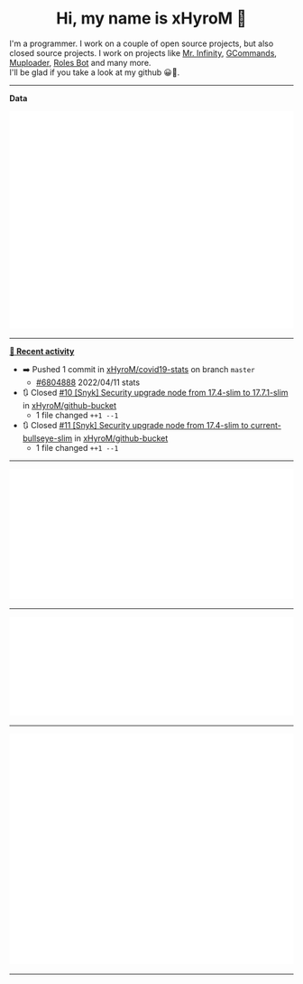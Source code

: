 <p align="center">
    <!-- <img src="https://avatars.githubusercontent.com/u/56601352" width="192" alt="hyro's pfp" /> -->
    <h1 align="center">Hi, my name is xHyroM 👋</h1>
</p>

I'm a programmer. I work on a couple of open source projects, but also closed source projects. I work on projects like [Mr. Infinity](https://discord.com/oauth2/authorize?client_id=720321585625694239&scope=bot%20applications.commands&permissions=8&redirect_uri=https://blobs.gq/imanager&prompt=consent&response_type=code), [GCommands](https://github.com/Garlic-Team/GCommands), [Muploader](https://github.com/xHyroM/Muploder), [Roles Bot](https://github.com/xHyroM/roles-bot) and many more.  
I'll be glad if you take a look at my github 😀👀.

___
**Data**

<img src="https://github.com/xHyroM/xHyroM/blob/master/.cache/base.svg">

___

**[📰 Recent activity](https://github.com/xHyroM)**
* ➡️ Pushed 1 commit in [xHyroM/covid19-stats](https://github.com/xHyroM/covid19-stats) on branch `master`
  * [#6804888](https://github.com/xHyroM/covid19-stats/commit/6804888) 2022/04/11 stats
* 🔃 Closed [#10 [Snyk] Security upgrade node from 17.4-slim to 17.7.1-slim](https://github.com/xHyroM/github-bucket/pull/10) in [xHyroM/github-bucket](https://github.com/xHyroM/github-bucket)
  * 1 file changed `++1 --1`
* 🔃 Closed [#11 [Snyk] Security upgrade node from 17.4-slim to current-bullseye-slim](https://github.com/xHyroM/github-bucket/pull/11) in [xHyroM/github-bucket](https://github.com/xHyroM/github-bucket)
  * 1 file changed `++1 --1`


___

<img src="https://github.com/xHyroM/xHyroM/blob/master/.cache/isocalendar.svg">

___

<img src="https://github.com/xHyroM/xHyroM/blob/master/.cache/languages.svg">

___

<img src="https://github.com/xHyroM/xHyroM/blob/master/.cache/achievements.svg">

___
